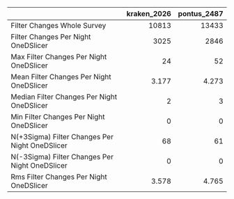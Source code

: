 |                                                |   kraken_2026 |   pontus_2487 |
|:-----------------------------------------------|--------------:|--------------:|
| Filter Changes Whole Survey                    |     10813     |     13433     |
| Filter Changes Per Night OneDSlicer            |      3025     |      2846     |
| Max Filter Changes Per Night OneDSlicer        |        24     |        52     |
| Mean Filter Changes Per Night OneDSlicer       |         3.177 |         4.273 |
| Median Filter Changes Per Night OneDSlicer     |         2     |         3     |
| Min Filter Changes Per Night OneDSlicer        |         0     |         0     |
| N(+3Sigma) Filter Changes Per Night OneDSlicer |        68     |        61     |
| N(-3Sigma) Filter Changes Per Night OneDSlicer |         0     |         0     |
| Rms Filter Changes Per Night OneDSlicer        |         3.578 |         4.765 |
